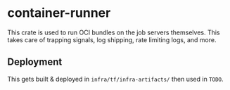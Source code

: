 # container-runner

This crate is used to run OCI bundles on the job servers themselves. This takes care of trapping signals, log
shipping, rate limiting logs, and more.

## Deployment

This gets built & deployed in `infra/tf/infra-artifacts/` then used in `TODO`.
